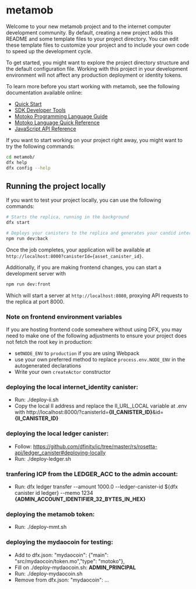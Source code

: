 # metamob

Welcome to your new metamob project and to the internet computer development community. By default, creating a new project adds this README and some template files to your project directory. You can edit these template files to customize your project and to include your own code to speed up the development cycle.

To get started, you might want to explore the project directory structure and the default configuration file. Working with this project in your development environment will not affect any production deployment or identity tokens.

To learn more before you start working with metamob, see the following documentation available online:

- [Quick Start](https://sdk.dfinity.org/docs/quickstart/quickstart-intro.html)
- [SDK Developer Tools](https://sdk.dfinity.org/docs/developers-guide/sdk-guide.html)
- [Motoko Programming Language Guide](https://sdk.dfinity.org/docs/language-guide/motoko.html)
- [Motoko Language Quick Reference](https://sdk.dfinity.org/docs/language-guide/language-manual.html)
- [JavaScript API Reference](https://erxue-5aaaa-aaaab-qaagq-cai.raw.ic0.app)

If you want to start working on your project right away, you might want to try the following commands:

```bash
cd metamob/
dfx help
dfx config --help
```

## Running the project locally

If you want to test your project locally, you can use the following commands:

```bash
# Starts the replica, running in the background
dfx start

# Deploys your canisters to the replica and generates your candid interface
npm run dev:back
```

Once the job completes, your application will be available at `http://localhost:8000?canisterId={asset_canister_id}`.

Additionally, if you are making frontend changes, you can start a development server with

```bash
npm run dev:front
```

Which will start a server at `http://localhost:8080`, proxying API requests to the replica at port 8000.

### Note on frontend environment variables

If you are hosting frontend code somewhere without using DFX, you may need to make one of the following adjustments to ensure your project does not fetch the root key in production:

- set`NODE_ENV` to `production` if you are using Webpack
- use your own preferred method to replace `process.env.NODE_ENV` in the autogenerated declarations
- Write your own `createActor` constructor

### deploying the local internet_identity canister:
- Run: ./deploy-ii.sh
- Copy the local II address and replace the II_URL_LOCAL variable at .env with http://localhost:8000/?canisterId=**{II_CANISTER_ID}**&id=**{II_CANISTER_ID}**

### deploying the local ledger canister:
- Follow: https://github.com/dfinity/ic/tree/master/rs/rosetta-api/ledger_canister#deploying-locally
- Run: ./deploy-ledger.sh

### tranfering ICP from the LEDGER_ACC to the admin account:
- Run: dfx ledger transfer --amount 1000.0 --ledger-canister-id ${dfx canister id ledger} --memo 1234 **{ADMIN_ACCOUNT_IDENTIFIER_32_BYTES_IN_HEX}**

### deploying the metamob token:
- Run: ./deploy-mmt.sh

### deploying the mydaocoin for testing:
- Add to dfx.json: "mydaocoin": {"main": "src/mydaocoin/token.mo","type": "motoko"},
- Fill on ./deploy-mydaocoin.sh: **ADMIN_PRINCIPAL**
- Run: ./deploy-mydaocoin.sh
- Remove from dfx.json: "mydaocoin": ...